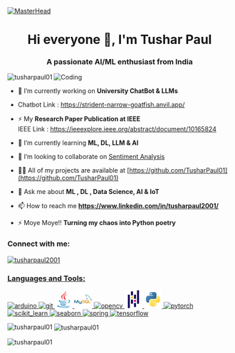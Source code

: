 [![MasterHead](https://www.isktechnologies.com/img/blog/ai-banner.jpg)](https://www.linkedin.com/in/tusharpaul2001/)
<h1 align="center">Hi everyone 👋, I'm Tushar Paul</h1>
<h3 align="center">A passionate AI/ML enthusiast from India</h3>
<img align="right" alt="Coding" width="400" src="https://media.tenor.com/flflC6GFzO8AAAAM/sultan-alrefaei-programmer.gif">
<p align="left"> <img src="https://komarev.com/ghpvc/?username=tusharpaul01&label=Profile%20views&color=0e75b6&style=flat" alt="tusharpaul01" /> </p>


- 🔭 I’m currently working on **University ChatBot & LLMs**<br>

- Chatbot Link : https://strident-narrow-goatfish.anvil.app/

- ⚡ My **Research Paper Publication at IEEE**<br>
  IEEE Link : https://ieeexplore.ieee.org/abstract/document/10165824
    
- 🌱 I’m currently learning **ML, DL, LLM & AI**

- 👯 I’m looking to collaborate on [Sentiment Analysis](https://wilted-left-quail.anvil.app/)

- 👨‍💻 All of my projects are available at [https://github.com/TusharPaul01](https://github.com/TusharPaul01)

- 💬 Ask me about **ML , DL , Data Science, AI & IoT**

- 📫 How to reach me **https://www.linkedin.com/in/tusharpaul2001/**

- ⚡ Moye Moye!! **Turning my chaos into Python poetry**

<h3 align="left">Connect with me:</h3>
<p align="left">
<a href="https://linkedin.com/in/tusharpaul2001" target="blank"><img align="center" src="https://raw.githubusercontent.com/rahuldkjain/github-profile-readme-generator/master/src/images/icons/Social/linked-in-alt.svg" alt="tusharpaul2001" height="30" width="40" /></a>
<a href="https://www.youtube.com/c/https://www.youtube.com/channel/ucnztzank97lpvtnpc24h9bw" target="blank"><img align="center" </a>
</p>

<h3 align="left">Languages and Tools:</h3>
<p align="left"> <a href="https://www.arduino.cc/" target="_blank" rel="noreferrer"> <img src="https://cdn.worldvectorlogo.com/logos/arduino-1.svg" alt="arduino" width="40" height="40"/> </a> <a href="https://git-scm.com/" target="_blank" rel="noreferrer"> <img src="https://www.vectorlogo.zone/logos/git-scm/git-scm-icon.svg" alt="git" width="40" height="40"/> </a> <a href="https://www.java.com" target="_blank" rel="noreferrer"> <img src="https://raw.githubusercontent.com/devicons/devicon/master/icons/java/java-original.svg" alt="java" width="40" height="40"/> </a> <a href="https://www.mysql.com/" target="_blank" rel="noreferrer"> <img src="https://raw.githubusercontent.com/devicons/devicon/master/icons/mysql/mysql-original-wordmark.svg" alt="mysql" width="40" height="40"/> </a> <a href="https://opencv.org/" target="_blank" rel="noreferrer"> <img src="https://www.vectorlogo.zone/logos/opencv/opencv-icon.svg" alt="opencv" width="40" height="40"/> </a> <a href="https://pandas.pydata.org/" target="_blank" rel="noreferrer"> <img src="https://raw.githubusercontent.com/devicons/devicon/2ae2a900d2f041da66e950e4d48052658d850630/icons/pandas/pandas-original.svg" alt="pandas" width="40" height="40"/> </a> <a href="https://www.python.org" target="_blank" rel="noreferrer"> <img src="https://raw.githubusercontent.com/devicons/devicon/master/icons/python/python-original.svg" alt="python" width="40" height="40"/> </a> <a href="https://pytorch.org/" target="_blank" rel="noreferrer"> <img src="https://www.vectorlogo.zone/logos/pytorch/pytorch-icon.svg" alt="pytorch" width="40" height="40"/> </a> <a href="https://scikit-learn.org/" target="_blank" rel="noreferrer"> <img src="https://upload.wikimedia.org/wikipedia/commons/0/05/Scikit_learn_logo_small.svg" alt="scikit_learn" width="40" height="40"/> </a> <a href="https://seaborn.pydata.org/" target="_blank" rel="noreferrer"> <img src="https://seaborn.pydata.org/_images/logo-mark-lightbg.svg" alt="seaborn" width="40" height="40"/> </a> <a href="https://spring.io/" target="_blank" rel="noreferrer"> <img src="https://www.vectorlogo.zone/logos/springio/springio-icon.svg" alt="spring" width="40" height="40"/> </a> <a href="https://www.tensorflow.org" target="_blank" rel="noreferrer"> <img src="https://www.vectorlogo.zone/logos/tensorflow/tensorflow-icon.svg" alt="tensorflow" width="40" height="40"/> </a> </p>

<p><img align="left" src="https://github-readme-stats-sigma-five.vercel.app/api/top-langs?username=tusharpaul01&show_icons=true&locale=en&layout=compact" alt="tusharpaul01" /></p>

<p>&nbsp;<img align="center" src="https://github-readme-stats-sigma-five.vercel.app/api?username=tusharpaul01&show_icons=true&locale=en" alt="tusharpaul01" /></p>

<p><img align="center" src="https://github-readme-streak-stats.herokuapp.com/?user=tusharpaul01&" alt="tusharpaul01" /></p>

